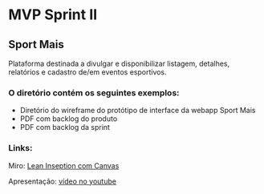# MVP Sprint II

## Sport Mais

Plataforma destinada a divulgar e disponibilizar listagem, detalhes, relatórios e cadastro de/em eventos esportivos.

### O diretório contém os seguintes exemplos:

- Diretório do wireframe do protótipo de interface da webapp Sport Mais
- PDF com backlog do produto
- PDF com backlog da sprint

### Links:

Miro: [Lean Inseption com Canvas](https://miro.com/app/board/uXjVJM1Yz_E=/?share_link_id=552364610500)

Apresentação: [vídeo no youtube](https://youtu.be/XWVFo8d9FMw)
